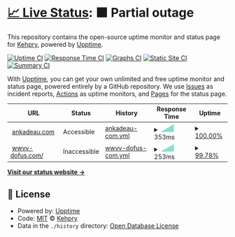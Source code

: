 # [📈 Live Status](https://Kehpry.github.io/phishcheck): <!--live status--> **🟧 Partial outage**

This repository contains the open-source uptime monitor and status page for [Kehpry](https://Kehpry.github.io/phishcheck), powered by [Upptime](https://github.com/upptime/upptime).

[![Uptime CI](https://github.com/Kehpry/phishcheck/workflows/Uptime%20CI/badge.svg)](https://github.com/Kehpry/phishcheck/actions?query=workflow%3A%22Uptime+CI%22)
[![Response Time CI](https://github.com/Kehpry/phishcheck/workflows/Response%20Time%20CI/badge.svg)](https://github.com/Kehpry/phishcheck/actions?query=workflow%3A%22Response+Time+CI%22)
[![Graphs CI](https://github.com/Kehpry/phishcheck/workflows/Graphs%20CI/badge.svg)](https://github.com/Kehpry/phishcheck/actions?query=workflow%3A%22Graphs+CI%22)
[![Static Site CI](https://github.com/Kehpry/phishcheck/workflows/Static%20Site%20CI/badge.svg)](https://github.com/Kehpry/phishcheck/actions?query=workflow%3A%22Static+Site+CI%22)
[![Summary CI](https://github.com/Kehpry/phishcheck/workflows/Summary%20CI/badge.svg)](https://github.com/Kehpry/phishcheck/actions?query=workflow%3A%22Summary+CI%22)

With [Upptime](https://upptime.js.org), you can get your own unlimited and free uptime monitor and status page, powered entirely by a GitHub repository. We use [Issues](https://github.com/Kehpry/phishcheck/issues) as incident reports, [Actions](https://github.com/Kehpry/phishcheck/actions) as uptime monitors, and [Pages](https://Kehpry.github.io/phishcheck) for the status page.

<!--start: status pages-->
<!-- This summary is generated by Upptime (https://github.com/upptime/upptime) -->
<!-- Do not edit this manually, your changes will be overwritten -->
<!-- prettier-ignore -->
| URL | Status | History | Response Time | Uptime |
| --- | ------ | ------- | ------------- | ------ |
| <img alt="" src="https://favicons.githubusercontent.com/ankadeau.com" height="13"> [ankadeau.com](https://ankadeau.com/) | Accessible | [ankadeau-com.yml](https://github.com/Kehpry/phishcheck/commits/HEAD/history/ankadeau-com.yml) | <details><summary><img alt="Response time graph" src="./graphs/ankadeau-com/response-time-week.png" height="20"> 353ms</summary><br><a href="https://phishcheck.dofhelp.fr/history/ankadeau-com"><img alt="Response time 353" src="https://img.shields.io/endpoint?url=https%3A%2F%2Fraw.githubusercontent.com%2FKehpry%2Fphishcheck%2FHEAD%2Fapi%2Fankadeau-com%2Fresponse-time.json"></a><br><a href="https://phishcheck.dofhelp.fr/history/ankadeau-com"><img alt="24-hour response time 353" src="https://img.shields.io/endpoint?url=https%3A%2F%2Fraw.githubusercontent.com%2FKehpry%2Fphishcheck%2FHEAD%2Fapi%2Fankadeau-com%2Fresponse-time-day.json"></a><br><a href="https://phishcheck.dofhelp.fr/history/ankadeau-com"><img alt="7-day response time 353" src="https://img.shields.io/endpoint?url=https%3A%2F%2Fraw.githubusercontent.com%2FKehpry%2Fphishcheck%2FHEAD%2Fapi%2Fankadeau-com%2Fresponse-time-week.json"></a><br><a href="https://phishcheck.dofhelp.fr/history/ankadeau-com"><img alt="30-day response time 353" src="https://img.shields.io/endpoint?url=https%3A%2F%2Fraw.githubusercontent.com%2FKehpry%2Fphishcheck%2FHEAD%2Fapi%2Fankadeau-com%2Fresponse-time-month.json"></a><br><a href="https://phishcheck.dofhelp.fr/history/ankadeau-com"><img alt="1-year response time 353" src="https://img.shields.io/endpoint?url=https%3A%2F%2Fraw.githubusercontent.com%2FKehpry%2Fphishcheck%2FHEAD%2Fapi%2Fankadeau-com%2Fresponse-time-year.json"></a></details> | <details><summary><a href="https://phishcheck.dofhelp.fr/history/ankadeau-com">100.00%</a></summary><a href="https://phishcheck.dofhelp.fr/history/ankadeau-com"><img alt="All-time uptime 100.00%" src="https://img.shields.io/endpoint?url=https%3A%2F%2Fraw.githubusercontent.com%2FKehpry%2Fphishcheck%2FHEAD%2Fapi%2Fankadeau-com%2Fuptime.json"></a><br><a href="https://phishcheck.dofhelp.fr/history/ankadeau-com"><img alt="24-hour uptime 100.00%" src="https://img.shields.io/endpoint?url=https%3A%2F%2Fraw.githubusercontent.com%2FKehpry%2Fphishcheck%2FHEAD%2Fapi%2Fankadeau-com%2Fuptime-day.json"></a><br><a href="https://phishcheck.dofhelp.fr/history/ankadeau-com"><img alt="7-day uptime 100.00%" src="https://img.shields.io/endpoint?url=https%3A%2F%2Fraw.githubusercontent.com%2FKehpry%2Fphishcheck%2FHEAD%2Fapi%2Fankadeau-com%2Fuptime-week.json"></a><br><a href="https://phishcheck.dofhelp.fr/history/ankadeau-com"><img alt="30-day uptime 100.00%" src="https://img.shields.io/endpoint?url=https%3A%2F%2Fraw.githubusercontent.com%2FKehpry%2Fphishcheck%2FHEAD%2Fapi%2Fankadeau-com%2Fuptime-month.json"></a><br><a href="https://phishcheck.dofhelp.fr/history/ankadeau-com"><img alt="1-year uptime 100.00%" src="https://img.shields.io/endpoint?url=https%3A%2F%2Fraw.githubusercontent.com%2FKehpry%2Fphishcheck%2FHEAD%2Fapi%2Fankadeau-com%2Fuptime-year.json"></a></details>
| <img alt="" src="https://favicons.githubusercontent.com/wwvv-dofus.com" height="13"> [wwvv-dofus.com/](https://wwvv-dofus.com/) | Inaccessible | [wwvv-dofus-com.yml](https://github.com/Kehpry/phishcheck/commits/HEAD/history/wwvv-dofus-com.yml) | <details><summary><img alt="Response time graph" src="./graphs/wwvv-dofus-com/response-time-week.png" height="20"> 253ms</summary><br><a href="https://phishcheck.dofhelp.fr/history/wwvv-dofus-com"><img alt="Response time 253" src="https://img.shields.io/endpoint?url=https%3A%2F%2Fraw.githubusercontent.com%2FKehpry%2Fphishcheck%2FHEAD%2Fapi%2Fwwvv-dofus-com%2Fresponse-time.json"></a><br><a href="https://phishcheck.dofhelp.fr/history/wwvv-dofus-com"><img alt="24-hour response time 253" src="https://img.shields.io/endpoint?url=https%3A%2F%2Fraw.githubusercontent.com%2FKehpry%2Fphishcheck%2FHEAD%2Fapi%2Fwwvv-dofus-com%2Fresponse-time-day.json"></a><br><a href="https://phishcheck.dofhelp.fr/history/wwvv-dofus-com"><img alt="7-day response time 253" src="https://img.shields.io/endpoint?url=https%3A%2F%2Fraw.githubusercontent.com%2FKehpry%2Fphishcheck%2FHEAD%2Fapi%2Fwwvv-dofus-com%2Fresponse-time-week.json"></a><br><a href="https://phishcheck.dofhelp.fr/history/wwvv-dofus-com"><img alt="30-day response time 253" src="https://img.shields.io/endpoint?url=https%3A%2F%2Fraw.githubusercontent.com%2FKehpry%2Fphishcheck%2FHEAD%2Fapi%2Fwwvv-dofus-com%2Fresponse-time-month.json"></a><br><a href="https://phishcheck.dofhelp.fr/history/wwvv-dofus-com"><img alt="1-year response time 253" src="https://img.shields.io/endpoint?url=https%3A%2F%2Fraw.githubusercontent.com%2FKehpry%2Fphishcheck%2FHEAD%2Fapi%2Fwwvv-dofus-com%2Fresponse-time-year.json"></a></details> | <details><summary><a href="https://phishcheck.dofhelp.fr/history/wwvv-dofus-com">99.78%</a></summary><a href="https://phishcheck.dofhelp.fr/history/wwvv-dofus-com"><img alt="All-time uptime 99.78%" src="https://img.shields.io/endpoint?url=https%3A%2F%2Fraw.githubusercontent.com%2FKehpry%2Fphishcheck%2FHEAD%2Fapi%2Fwwvv-dofus-com%2Fuptime.json"></a><br><a href="https://phishcheck.dofhelp.fr/history/wwvv-dofus-com"><img alt="24-hour uptime 99.78%" src="https://img.shields.io/endpoint?url=https%3A%2F%2Fraw.githubusercontent.com%2FKehpry%2Fphishcheck%2FHEAD%2Fapi%2Fwwvv-dofus-com%2Fuptime-day.json"></a><br><a href="https://phishcheck.dofhelp.fr/history/wwvv-dofus-com"><img alt="7-day uptime 99.78%" src="https://img.shields.io/endpoint?url=https%3A%2F%2Fraw.githubusercontent.com%2FKehpry%2Fphishcheck%2FHEAD%2Fapi%2Fwwvv-dofus-com%2Fuptime-week.json"></a><br><a href="https://phishcheck.dofhelp.fr/history/wwvv-dofus-com"><img alt="30-day uptime 99.78%" src="https://img.shields.io/endpoint?url=https%3A%2F%2Fraw.githubusercontent.com%2FKehpry%2Fphishcheck%2FHEAD%2Fapi%2Fwwvv-dofus-com%2Fuptime-month.json"></a><br><a href="https://phishcheck.dofhelp.fr/history/wwvv-dofus-com"><img alt="1-year uptime 99.78%" src="https://img.shields.io/endpoint?url=https%3A%2F%2Fraw.githubusercontent.com%2FKehpry%2Fphishcheck%2FHEAD%2Fapi%2Fwwvv-dofus-com%2Fuptime-year.json"></a></details>

<!--end: status pages-->

[**Visit our status website →**](https://Kehpry.github.io/phishcheck)

## 📄 License

- Powered by: [Upptime](https://github.com/upptime/upptime)
- Code: [MIT](./LICENSE) © [Kehpry](https://Kehpry.github.io/phishcheck)
- Data in the `./history` directory: [Open Database License](https://opendatacommons.org/licenses/odbl/1-0/)
